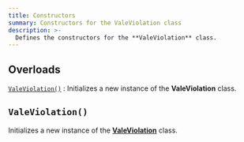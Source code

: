 ```yaml
---
title: Constructors
summary: Constructors for the ValeViolation class
description: >-
  Defines the constructors for the **ValeViolation** class.
---
```


## Overloads

[`ValeViolation()`](#valeapplicationinfo)
: Initializes a new instance of the **ValeViolation** class.

## `ValeViolation()`

Initializes a new instance of the [**ValeViolation**][01] class.

<!-- Link Reference Definitions -->
[01]: ../
